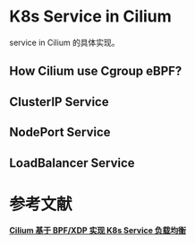 
# K8s Service in Cilium
service in Cilium 的具体实现。

## How Cilium use Cgroup eBPF?



## ClusterIP Service


## NodePort Service



## LoadBalancer Service



# 参考文献
**[Cilium 基于 BPF/XDP 实现 K8s Service 负载均衡](http://arthurchiao.art/blog/cilium-k8s-service-lb-zh/)**
